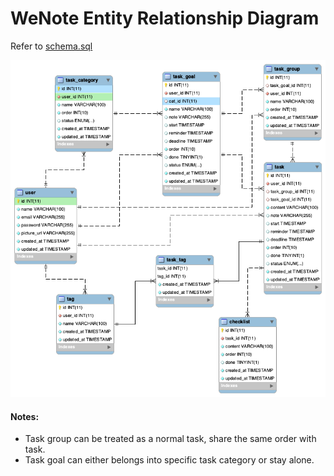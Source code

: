 # WeNote Entity Relationship Diagram
Refer to [schema.sql](./schema.sql)

![erd](./erd.png)

#### Notes:
- Task group can be treated as a normal task, share the same order with task.
- Task goal can either belongs into specific task category or stay alone.
